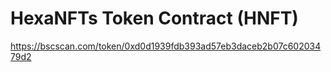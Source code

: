 # HexaNFTs Token Contract (HNFT)
https://bscscan.com/token/0xd0d1939fdb393ad57eb3daceb2b07c60203479d2

